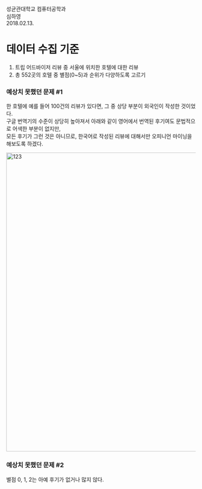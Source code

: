 성균관대학교 컴퓨터공학과 </br>
심하영 </br>
2018.02.13. </br>

# 데이터 수집 기준
1) 트립 어드바이저 리뷰 중 서울에 위치한 호텔에 대한 리뷰
2) 총 552곳의 호텔 중 별점(0~5)과 순위가 다양하도록 고르기


### 예상치 못했던 문제 #1
한 호텔에 예를 들어 100건의 리뷰가 있다면, 그 중 상당 부분이 외국인이 작성한 것이었다. </br>
구글 번역기의 수준이 상당히 높아져서 아래와 같이 영어에서 번역된 후기여도 문법적으로 어색한 부분이 없지만, </br>
모든 후기가 그런 것은 아니므로, 한국어로 작성된 리뷰에 대해서만 오피니언 마이닝을 해보도록 하겠다. </br>

<img width="793" alt="123" src="https://user-images.githubusercontent.com/19365130/36135307-b2cf3c06-10cd-11e8-91c4-b267e8355cee.png">



### 예상치 못했던 문제 #2
별점 0, 1, 2는 아예 후기가 없거나 많지 않다.
